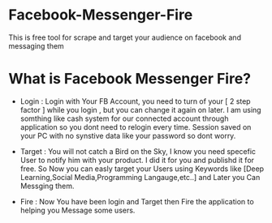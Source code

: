 # Facebook-Messenger-Fire
This is free tool for scrape and target your audience on facebook and messaging them

# What is Facebook Messenger Fire?
- Login : Login with Your FB Account, you need to turn of your [ 2 step factor ] while you login ,
          but you can change it again on later.
          I am using somthing like cash system for our connected account through application
          so you dont need to relogin every time.
          Session saved on your PC with no synstive data like your password so dont worry.
          
- Target : You will not catch a Bird on the Sky, I know you need specefic User to notify him with your product.
           I did it for you and publishd it for free.
           So Now you can easly target your Users using Keywords like [Deep Learning,Social Media,Programming Langauge,etc..]
           and Later you Can Messging them.
           
- Fire : Now You have been login and Target then Fire the application to helping you Message some users.           
           
